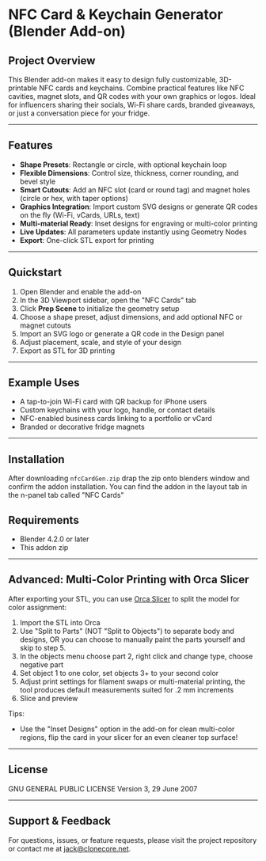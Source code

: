 # NFC Card & Keychain Generator (Blender Add-on)

## Project Overview

This Blender add-on makes it easy to design fully customizable, 3D-printable NFC cards and keychains. Combine practical features like NFC cavities, magnet slots, and QR codes with your own graphics or logos. Ideal for influencers sharing their socials, Wi-Fi share cards, branded giveaways, or just a conversation piece for your fridge.

---

## Features

- **Shape Presets**: Rectangle or circle, with optional keychain loop
- **Flexible Dimensions**: Control size, thickness, corner rounding, and bevel style
- **Smart Cutouts**: Add an NFC slot (card or round tag) and magnet holes (circle or hex, with taper options)
- **Graphics Integration**: Import custom SVG designs or generate QR codes on the fly (Wi-Fi, vCards, URLs, text)
- **Multi-material Ready**: Inset designs for engraving or multi-color printing
- **Live Updates**: All parameters update instantly using Geometry Nodes
- **Export**: One-click STL export for printing

---

## Quickstart

1. Open Blender and enable the add-on
2. In the 3D Viewport sidebar, open the "NFC Cards" tab
3. Click **Prep Scene** to initialize the geometry setup
4. Choose a shape preset, adjust dimensions, and add optional NFC or magnet cutouts
5. Import an SVG logo or generate a QR code in the Design panel
6. Adjust placement, scale, and style of your design
7. Export as STL for 3D printing

---

## Example Uses

- A tap-to-join Wi-Fi card with QR backup for iPhone users
- Custom keychains with your logo, handle, or contact details
- NFC-enabled business cards linking to a portfolio or vCard
- Branded or decorative fridge magnets

---

## Installation

After downloading `nfcCardGen.zip` drap the zip onto blenders window and confirm the addon installation. You can find the addon in the layout tab in the n-panel tab called "NFC Cards"

## Requirements

- Blender 4.2.0 or later
- This addon zip

---

## Advanced: Multi-Color Printing with Orca Slicer

After exporting your STL, you can use [Orca Slicer](https://orcaslicer.com/) to split the model for color assignment:

1. Import the STL into Orca
2. Use "Split to Parts" (NOT "Split to Objects") to separate body and designs, OR you can choose to manually paint the parts yourself and skip to step 5.
3. In the objects menu choose part 2, right click and change type, choose negative part
4. Set object 1 to one color, set objects 3+ to your second color
5. Adjust print settings for filament swaps or multi-material printing, the tool produces default measurements suited for .2 mm increments
6. Slice and preview

Tips:
- Use the "Inset Designs" option in the add-on for clean multi-color regions, flip the card in your slicer for an even cleaner top surface!

---

## License

GNU GENERAL PUBLIC LICENSE Version 3, 29 June 2007

---

## Support & Feedback

For questions, issues, or feature requests, please visit the project repository or contact me at jack@clonecore.net.

